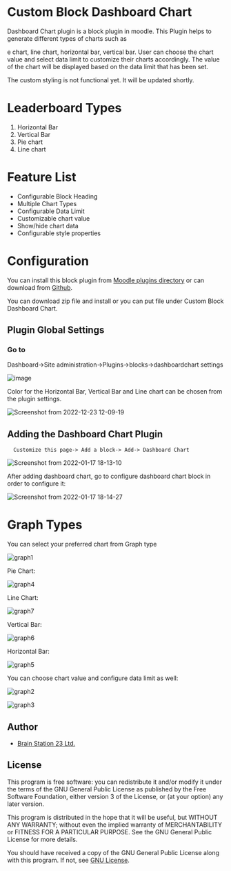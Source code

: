 # Custom Block Dashboard Chart

Dashboard Chart plugin is a block plugin in moodle. This Plugin helps to generate different types of charts such as 


e chart, line chart, horizontal bar, vertical bar. User can choose the chart value and select data limit to customize their charts accordingly. The value of the chart will be displayed based on the data limit that has been set.

The custom styling is not functional yet. It will be updated shortly.

# Leaderboard Types

  1. Horizontal Bar
  2. Vertical Bar
  3. Pie chart
  4. Line chart

# Feature List

  - Configurable Block Heading
  - Multiple Chart Types
  - Configurable Data Limit
  - Customizable chart value
  - Show/hide chart data
  - Configurable style properties

# Configuration

You can install this block plugin from [Moodle plugins directory](https://moodle.org/plugins) or can download from [Github](https://github.com/eLearning-BS23/moodle-block_dashboardchart).

You can download zip file and install or you can put file under Custom Block Dashboard Chart.

## Plugin Global Settings
### Go to
Dashboard->Site administration->Plugins->blocks->dashboardchart settings

![image](https://user-images.githubusercontent.com/40598386/209287565-3756c29a-8f76-4a25-a28c-ccbfd85af994.png)

Color for the Horizontal Bar, Vertical Bar and Line chart can be chosen from the plugin settings.

![Screenshot from 2022-12-23 12-09-19](https://user-images.githubusercontent.com/40598386/209281739-3fdc083d-43da-440c-899c-231131dacbaf.png)

## Adding the Dashboard Chart Plugin
```
  Customize this page-> Add a block-> Add-> Dashboard Chart
```

![Screenshot from 2022-01-17 18-13-10](https://user-images.githubusercontent.com/97436713/149782013-d11e3e6c-eb3a-49cd-b956-c413593e6f40.png)

After adding dashboard chart, go to configure dashboard chart block in order to configure it:

![Screenshot from 2022-01-17 18-14-27](https://user-images.githubusercontent.com/97436713/149782416-0b69523a-e3b1-4cf1-9fb9-e121f595bd64.png)

# Graph Types

You can select your preferred chart from Graph type

![graph1](https://user-images.githubusercontent.com/97436713/149878566-9f1cccac-2e3f-4abb-b5ac-11c69220c5c1.png)

Pie Chart:

![graph4](https://user-images.githubusercontent.com/97436713/149879047-0ddb21ee-0d9c-41d4-becd-3b111bd10d82.png)

Line Chart:

![graph7](https://user-images.githubusercontent.com/97436713/149879102-8ab09c50-e43c-40b6-af71-0b799d0b5d71.png)

Vertical Bar:

![graph6](https://user-images.githubusercontent.com/97436713/149879138-e0f63e35-2d55-4216-8ebf-b9778dd4b56e.png)

Horizontal Bar:

![graph5](https://user-images.githubusercontent.com/97436713/149879207-85c1d159-dc01-46ed-a1e4-f3dca1326626.png)

You can choose chart value and configure data limit as well:

![graph2](https://user-images.githubusercontent.com/97436713/149879742-90b1feeb-58e1-4c5c-8717-3c8839d1b2fe.png)

![graph3](https://user-images.githubusercontent.com/97436713/149879775-0da4cfe6-190d-4e57-893c-6c7380bba1ed.png)

## Author
- [Brain Station 23 Ltd.](https://brainstation-23.com)

## License
This program is free software: you can redistribute it and/or modify it under the terms of the GNU General Public License as published by the Free Software Foundation, either version 3 of the License, or (at your option) any later version.

This program is distributed in the hope that it will be useful, but WITHOUT ANY WARRANTY; without even the implied warranty of MERCHANTABILITY or FITNESS FOR A PARTICULAR PURPOSE. See the GNU General Public License for more details.

You should have received a copy of the GNU General Public License along with this program. If not, see [GNU License](http://www.gnu.org/licenses/).
